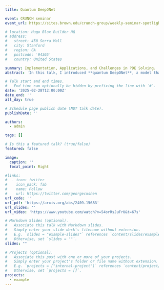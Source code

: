 ```yaml
---
title: Quantum DeepONet

event: CRUNCH seminar
event_url: https://sites.brown.edu/crunch-group/weekly-seminar-spotlight/

# location: Hugo Blox Builder HQ
# address:
#   street: 450 Serra Mall
#   city: Stanford
#   region: CA
#   postcode: '94305'
#   country: United States

summary: Implementation, Applications, and Challenges in PDE Solving.
abstract: 'In this talk, I introduced **quantum DeepONet**, a model that integrates quantum computing with operator learning for solving PDEs. I explained how quantum circuits accelerate matrix multiplication in neural networks, compared its complexity with classical methods, and discussed quantum noise challenges along with error mitigation techniques. Finally, I presented benchmark results on various PDEs, demonstrating the potential of quantum DeepONet in practical applications. '

# Talk start and end times.
#   End time can optionally be hidden by prefixing the line with `#`.
date: '2025-02-28T12:00:00Z'
date_end: ''
all_day: true

# Schedule page publish date (NOT talk date).
publishDate: ''

authors:
  - admin

tags: []

# Is this a featured talk? (true/false)
featured: false

image:
  caption: ''
  focal_point: Right

#links:
#  - icon: twitter
#    icon_pack: fab
#    name: Follow
#    url: https://twitter.com/georgecushen
url_code: ''
url_pdf: 'https://arxiv.org/abs/2409.15683'
url_slides: ''
url_video: 'https://www.youtube.com/watch?v=54orRsJuFrU&t=67s'

# Markdown Slides (optional).
#   Associate this talk with Markdown slides.
#   Simply enter your slide deck's filename without extension.
#   E.g. `slides = "example-slides"` references `content/slides/example-slides.md`.
#   Otherwise, set `slides = ""`.
slides: ""

# Projects (optional).
#   Associate this post with one or more of your projects.
#   Simply enter your project's folder or file name without extension.
#   E.g. `projects = ["internal-project"]` references `content/project/deep-learning/index.md`.
#   Otherwise, set `projects = []`.
projects:
  - example
---
```


<!-- {{% callout note %}}
Click on the **Slides** button above to view the built-in slides feature.
{{% /callout %}}

Slides can be added in a few ways:

- **Create** slides using Hugo Blox Builder's [_Slides_](https://docs.hugoblox.com/reference/content-types/) feature and link using `slides` parameter in the front matter of the talk file
- **Upload** an existing slide deck to `static/` and link using `url_slides` parameter in the front matter of the talk file
- **Embed** your slides (e.g. Google Slides) or presentation video on this page using [shortcodes](https://docs.hugoblox.com/reference/markdown/).

Further event details, including [page elements](https://docs.hugoblox.com/reference/markdown/) such as image galleries, can be added to the body of this page. -->
